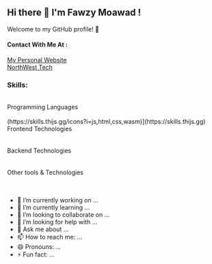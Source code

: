 ## Hi there 👋 I'm Fawzy Moawad !   
Welcome to my GitHub profile! 🌟
#### Contact With Me At :
<a href="https://fawzymoawad.com/">My Personal Website</a><br />
<a href="#">NorthWest Tech</a><br />

### Skills:<br />
<br />
Programming Languages<br />
<br />
(https://skills.thijs.gg/icons?i=js,html,css,wasm)](https://skills.thijs.gg)
<br />
Frontend Technologies<br />
<br />
<br />
Backend Technologies<br />
<br />
<br />
Other tools & Technologies<br />
<br />
<br />








- 🔭 I’m currently working on ...
- 🌱 I’m currently learning ...
- 👯 I’m looking to collaborate on ...
- 🤔 I’m looking for help with ...
- 💬 Ask me about ...
- 📫 How to reach me: ...
- 😄 Pronouns: ...
- ⚡ Fun fact: ...

